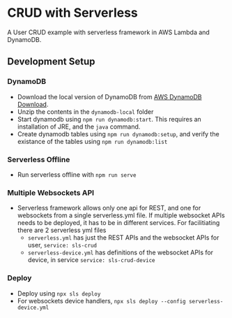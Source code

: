 # CRUD with Serverless

A User CRUD example with serverless framework in AWS Lambda and DynamoDB.

## Development Setup

### DynamoDB

-   Download the local version of DynamoDB from [AWS DynamoDB Download](https://docs.aws.amazon.com/amazondynamodb/latest/developerguide/DynamoDBLocal.html).
-   Unzip the contents in the `dynamodb-local` folder
-   Start dynamodb using `npm run dynamodb:start`. This requires an installation of JRE, and the `java` command.
-   Create dynamodb tables using `npm run dynamodb:setup`, and verify the existance of the tables using `npm run dynamodb:list`

### Serverless Offline

-   Run serverless offline with `npm run serve`

### Multiple Websockets API

-   Serverless framework allows only one api for REST, and one for websockets from a single serverless.yml file. If multiple websocket APIs needs to be deployed, it has to be in different services. For facilitiating there are 2 serverless yml files
    -   `serverless.yml` has just the REST APIs and the websocket APIs for user, `service: sls-crud`
    -   `serverless-device.yml` has definitions of the websocket APIs for device, in service `service: sls-crud-device`

### Deploy

-   Deploy using `npx sls deploy`
-   For websockets device handlers, `npx sls deploy --config serverless-device.yml`
